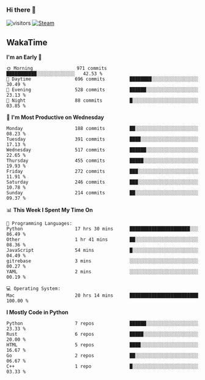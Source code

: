 ### Hi there 👋

![visitors](https://visitor-badge.glitch.me/badge?page_id=zhourunlai)
[![Steam](https://img.shields.io/badge/dynamic/json?url=https%3A%2F%2Fapi.swo.moe%2Fstats%2Fsteamgames%2F76561198285156854&query=count&color=0b1a37&label=Steam&labelColor=134375&logo=steam&suffix=+games&cacheSeconds=3600)](http://steamcommunity.com/profiles/76561198285156854)

## WakaTime
<!--START_SECTION:waka-->
**I'm an Early 🐤** 

```text
🌞 Morning                971 commits         ███████████░░░░░░░░░░░░░░   42.53 % 
🌆 Daytime                696 commits         ████████░░░░░░░░░░░░░░░░░   30.49 % 
🌃 Evening                528 commits         ██████░░░░░░░░░░░░░░░░░░░   23.13 % 
🌙 Night                  88 commits          █░░░░░░░░░░░░░░░░░░░░░░░░   03.85 % 
```
📅 **I'm Most Productive on Wednesday** 

```text
Monday                   188 commits         ██░░░░░░░░░░░░░░░░░░░░░░░   08.23 % 
Tuesday                  391 commits         ████░░░░░░░░░░░░░░░░░░░░░   17.13 % 
Wednesday                517 commits         ██████░░░░░░░░░░░░░░░░░░░   22.65 % 
Thursday                 455 commits         █████░░░░░░░░░░░░░░░░░░░░   19.93 % 
Friday                   272 commits         ███░░░░░░░░░░░░░░░░░░░░░░   11.91 % 
Saturday                 246 commits         ███░░░░░░░░░░░░░░░░░░░░░░   10.78 % 
Sunday                   214 commits         ██░░░░░░░░░░░░░░░░░░░░░░░   09.37 % 
```


📊 **This Week I Spent My Time On** 

```text
💬 Programming Languages: 
Python                   17 hrs 30 mins      ██████████████████████░░░   86.49 % 
Other                    1 hr 41 mins        ██░░░░░░░░░░░░░░░░░░░░░░░   08.36 % 
JavaScript               54 mins             █░░░░░░░░░░░░░░░░░░░░░░░░   04.49 % 
gitrebase                3 mins              ░░░░░░░░░░░░░░░░░░░░░░░░░   00.27 % 
YAML                     2 mins              ░░░░░░░░░░░░░░░░░░░░░░░░░   00.19 % 

💻 Operating System: 
Mac                      20 hrs 14 mins      █████████████████████████   100.00 % 
```

**I Mostly Code in Python** 

```text
Python                   7 repos             ██████░░░░░░░░░░░░░░░░░░░   23.33 % 
Rust                     6 repos             █████░░░░░░░░░░░░░░░░░░░░   20.00 % 
HTML                     5 repos             ████░░░░░░░░░░░░░░░░░░░░░   16.67 % 
Go                       2 repos             ██░░░░░░░░░░░░░░░░░░░░░░░   06.67 % 
C++                      1 repo              █░░░░░░░░░░░░░░░░░░░░░░░░   03.33 % 
```




<!--END_SECTION:waka-->
